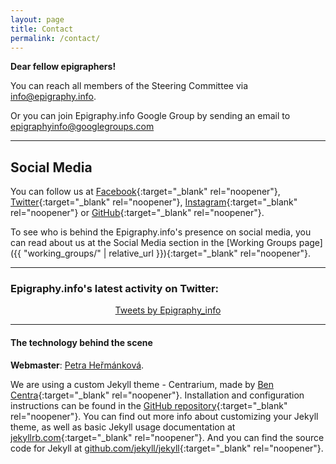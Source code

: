 ```yaml
---
layout: page
title: Contact
permalink: /contact/
---
```


**Dear fellow epigraphers!**

You can reach all members of the Steering Committee via <a href = "mailto: info@epigraphy.info">info@epigraphy.info</a>.

Or you can join Epigraphy.info Google Group by sending an email to [epigraphyinfo@googlegroups.com](mailto:epigraphyinfo@googlegroups.com)

<!-- link does not work [https://groups.google.com/g/epigraphyinfo](https://groups.google.com/g/epigraphyinfo) -->

---

## Social Media

You can follow us at [Facebook](https://www.facebook.com/epigraphy.info/){:target="_blank" rel="noopener"}, [Twitter](https://twitter.com/epigraphy_info){:target="_blank" rel="noopener"}, [Instagram](https://www.instagram.com/epigraphy.info/){:target="_blank" rel="noopener"} or [GitHub](https://github.com/epigraphy-info){:target="_blank" rel="noopener"}.

To see who is behind the Epigraphy.info's presence on social media, you can read about us at the Social Media section in the [Working Groups page]({{ "working_groups/" | relative_url }}){:target="_blank" rel="noopener"}.

---
### Epigraphy.info's latest activity on Twitter:

<div align="middle">
<a class="twitter-timeline" data-width="600" data-height="1000" data-theme="light" href="https://twitter.com/epigraphy_info?ref_src=twsrc%5Etfw">Tweets by Epigraphy_info</a> <script async src="https://platform.twitter.com/widgets.js" charset="utf-8"></script>
</div>

---

<!--Placeholder for community calendar
## Epigraphy.info calendar

This is a public Epigraphy.info community calendar where you can find our forthcoming events, public meetings and social activities.

<iframe src="provide link" style="border: 0" width="800" height="600" frameborder="0" scrolling="yes"></iframe>
---
-->

#### The technology behind the scene

**Webmaster**: <a href = "mailto: petra.janouchova@gmail.com">Petra Heřmánková</a>.

We are using a custom Jekyll theme - Centrarium, made by [Ben Centra](https://github.com/bencentra){:target="_blank" rel="noopener"}. Installation and configuration instructions can be found in the [GitHub repository](https://github.com/bencentra/centrarium){:target="_blank" rel="noopener"}. You can find out more info about customizing your Jekyll theme, as well as basic Jekyll usage documentation at [jekyllrb.com](http://jekyllrb.com/){:target="_blank" rel="noopener"}. And you can find the source code for Jekyll at [github.com/jekyll/jekyll](https://github.com/jekyll/jekyll){:target="_blank" rel="noopener"}.
